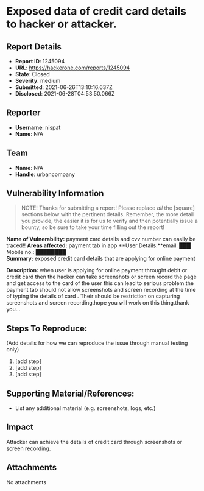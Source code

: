 # Exposed data of credit card details to hacker or attacker.

## Report Details
- **Report ID**: 1245094
- **URL**: https://hackerone.com/reports/1245094
- **State**: Closed
- **Severity**: medium
- **Submitted**: 2021-06-26T13:10:16.637Z
- **Disclosed**: 2021-06-28T04:53:50.066Z

## Reporter
- **Username**: nispat
- **Name**: N/A

## Team
- **Name**: N/A
- **Handle**: urbancompany

## Vulnerability Information
> NOTE! Thanks for submitting a report! Please replace *all* the [square] sections below with the pertinent details. Remember, the more detail you provide, the easier it is for us to verify and then potentially issue a bounty, so be sure to take your time filling out the report!

**Name of Vulnerability:** payment card details and cvv number can easily be traced!! 
**Areas affected:** payment tab in app
**User Details:**email: ███  
                                         Mobile no.: ████████  
**Summary:** exposed credit card details that are applying for online payment

**Description:** when user is applying for online payment throught debit or credit card then the hacker can take screenshots or screen record the page and get access to the card of the user this can lead to serious problem.the payment tab should not allow screenshots and screen recording at the time of typing the details of card . Their should be restriction on capturing screenshots and screen recording.hope you will work on this thing.thank you...

## Steps To Reproduce:

(Add details for how we can reproduce the issue through manual testing only)

  1. [add step]
  1. [add step]
  1. [add step]

## Supporting Material/References:

  * List any additional material (e.g. screenshots, logs, etc.)

## Impact

Attacker can achieve the details of credit card through screenshots or screen recording.

## Attachments
No attachments
